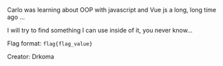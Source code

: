 Carlo was learning about OOP with javascript and Vue js 
a long, long time ago ...

I will try to find something I can use inside of it,
you never know...

Flag format: `flag{flag_value}` <br />

Creator: Drkoma